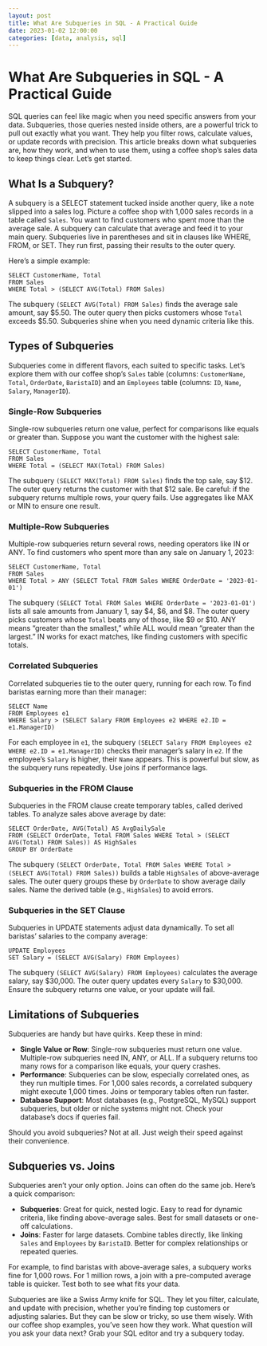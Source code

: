 ```yaml
---
layout: post
title: What Are Subqueries in SQL - A Practical Guide
date: 2023-01-02 12:00:00
categories: [data, analysis, sql]
---
```


# What Are Subqueries in SQL - A Practical Guide

SQL queries can feel like magic when you need specific answers from your data. Subqueries, those queries nested inside others, are a powerful trick to pull out exactly what you want. They help you filter rows, calculate values, or update records with precision. This article breaks down what subqueries are, how they work, and when to use them, using a coffee shop’s sales data to keep things clear. Let’s get started.

## What Is a Subquery?

A subquery is a SELECT statement tucked inside another query, like a note slipped into a sales log. Picture a coffee shop with 1,000 sales records in a table called `Sales`. You want to find customers who spent more than the average sale. A subquery can calculate that average and feed it to your main query. Subqueries live in parentheses and sit in clauses like WHERE, FROM, or SET. They run first, passing their results to the outer query.

Here’s a simple example:

```
SELECT CustomerName, Total
FROM Sales
WHERE Total > (SELECT AVG(Total) FROM Sales)
```

The subquery `(SELECT AVG(Total) FROM Sales)` finds the average sale amount, say $5.50. The outer query then picks customers whose `Total` exceeds $5.50. Subqueries shine when you need dynamic criteria like this.

## Types of Subqueries

Subqueries come in different flavors, each suited to specific tasks. Let’s explore them with our coffee shop’s `Sales` table (columns: `CustomerName`, `Total`, `OrderDate`, `BaristaID`) and an `Employees` table (columns: `ID`, `Name`, `Salary`, `ManagerID`).

### Single-Row Subqueries

Single-row subqueries return one value, perfect for comparisons like equals or greater than. Suppose you want the customer with the highest sale:

```
SELECT CustomerName, Total
FROM Sales
WHERE Total = (SELECT MAX(Total) FROM Sales)
```

The subquery `(SELECT MAX(Total) FROM Sales)` finds the top sale, say $12. The outer query returns the customer with that $12 sale. Be careful: if the subquery returns multiple rows, your query fails. Use aggregates like MAX or MIN to ensure one result.

### Multiple-Row Subqueries

Multiple-row subqueries return several rows, needing operators like IN or ANY. To find customers who spent more than any sale on January 1, 2023:

```
SELECT CustomerName, Total
FROM Sales
WHERE Total > ANY (SELECT Total FROM Sales WHERE OrderDate = '2023-01-01')
```

The subquery `(SELECT Total FROM Sales WHERE OrderDate = '2023-01-01')` lists all sale amounts from January 1, say $4, $6, and $8. The outer query picks customers whose `Total` beats any of those, like $9 or $10. ANY means “greater than the smallest,” while ALL would mean “greater than the largest.” IN works for exact matches, like finding customers with specific totals.

### Correlated Subqueries

Correlated subqueries tie to the outer query, running for each row. To find baristas earning more than their manager:

```
SELECT Name
FROM Employees e1
WHERE Salary > (SELECT Salary FROM Employees e2 WHERE e2.ID = e1.ManagerID)
```

For each employee in `e1`, the subquery `(SELECT Salary FROM Employees e2 WHERE e2.ID = e1.ManagerID)` checks their manager’s salary in `e2`. If the employee’s `Salary` is higher, their `Name` appears. This is powerful but slow, as the subquery runs repeatedly. Use joins if performance lags.

### Subqueries in the FROM Clause

Subqueries in the FROM clause create temporary tables, called derived tables. To analyze sales above average by date:

```
SELECT OrderDate, AVG(Total) AS AvgDailySale
FROM (SELECT OrderDate, Total FROM Sales WHERE Total > (SELECT AVG(Total) FROM Sales)) AS HighSales
GROUP BY OrderDate
```

The subquery `(SELECT OrderDate, Total FROM Sales WHERE Total > (SELECT AVG(Total) FROM Sales))` builds a table `HighSales` of above-average sales. The outer query groups these by `OrderDate` to show average daily sales. Name the derived table (e.g., `HighSales`) to avoid errors.

### Subqueries in the SET Clause

Subqueries in UPDATE statements adjust data dynamically. To set all baristas’ salaries to the company average:

```
UPDATE Employees
SET Salary = (SELECT AVG(Salary) FROM Employees)
```

The subquery `(SELECT AVG(Salary) FROM Employees)` calculates the average salary, say $30,000. The outer query updates every `Salary` to $30,000. Ensure the subquery returns one value, or your update will fail.

## Limitations of Subqueries

Subqueries are handy but have quirks. Keep these in mind:

- **Single Value or Row**: Single-row subqueries must return one value. Multiple-row subqueries need IN, ANY, or ALL. If a subquery returns too many rows for a comparison like equals, your query crashes.
- **Performance**: Subqueries can be slow, especially correlated ones, as they run multiple times. For 1,000 sales records, a correlated subquery might execute 1,000 times. Joins or temporary tables often run faster.
- **Database Support**: Most databases (e.g., PostgreSQL, MySQL) support subqueries, but older or niche systems might not. Check your database’s docs if queries fail.

Should you avoid subqueries? Not at all. Just weigh their speed against their convenience.

## Subqueries vs. Joins

Subqueries aren’t your only option. Joins can often do the same job. Here’s a quick comparison:

- **Subqueries**: Great for quick, nested logic. Easy to read for dynamic criteria, like finding above-average sales. Best for small datasets or one-off calculations.
- **Joins**: Faster for large datasets. Combine tables directly, like linking `Sales` and `Employees` by `BaristaID`. Better for complex relationships or repeated queries.

For example, to find baristas with above-average sales, a subquery works fine for 1,000 rows. For 1 million rows, a join with a pre-computed average table is quicker. Test both to see what fits your data.

Subqueries are like a Swiss Army knife for SQL. They let you filter, calculate, and update with precision, whether you’re finding top customers or adjusting salaries. But they can be slow or tricky, so use them wisely. With our coffee shop examples, you’ve seen how they work. What question will you ask your data next? Grab your SQL editor and try a subquery today.